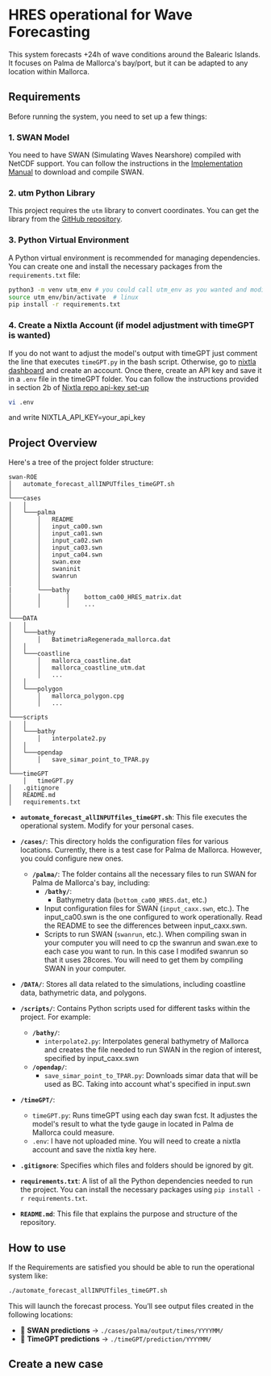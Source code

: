 # HRES operational for Wave Forecasting
This system forecasts +24h of wave conditions around the Balearic Islands. It focuses on Palma de Mallorca's bay/port, but it can be adapted to any location within Mallorca.
## Requirements
Before running the system, you need to set up a few things:

### 1. SWAN Model
You need to have SWAN (Simulating Waves Nearshore) compiled with NetCDF support. You can follow the instructions in the [Implementation Manual](https://swanmodel.sourceforge.io/download/zip/swanimp.pdf) to download and compile SWAN.

### 2. utm Python Library
This project requires the `utm` library to convert coordinates. You can get the library from the [GitHub repository](https://github.com/Turbo87/utm).

### 3. Python Virtual Environment
A Python virtual environment is recommended for managing dependencies. You can create one and install the necessary packages from the `requirements.txt` file:

```bash
python3 -m venv utm_env # you could call utm_env as you wanted and modify its source in the bash script
source utm_env/bin/activate  # linux
pip install -r requirements.txt
```
### 4. Create a Nixtla Account (if model adjustment with timeGPT is wanted)
If you do not want to adjust the model's output with timeGPT just comment the line that executes `timeGPT.py` in the bash script.
Otherwise, go to [nixtla dashboard](dashboard.nixtla.io) and create an account. Once there, create an API key and save it in a `.env` file in the timeGPT folder. You can follow the instructions provided in section 2b of [Nixtla repo api-key set-up](https://nixtlaverse.nixtla.io/nixtla/docs/getting-started/setting_up_your_api_key.html)
```bash
vi .env
```
and write NIXTLA_API_KEY=your_api_key
## Project Overview
Here's a tree of the project folder structure:
```
swan-ROE
│   automate_forecast_allINPUTfiles_timeGPT.sh
│
└───cases
│   │
│   └───palma
│       │   README
│       │   input_ca00.swn
│       │   input_ca01.swn
│       │   input_ca02.swn
│       │   input_ca03.swn
│       │   input_ca04.swn
│       │   swan.exe
│       │   swaninit
│       │   swanrun
│       │
|       └───bathy
│       │       │    bottom_ca00_HRES_matrix.dat 
│       │       │    ...
│
└───DATA
│   │
│   └───bathy
│       │   BatimetriaRegenerada_mallorca.dat
│   │
│   └───coastline
│       │   mallorca_coastline.dat
│       │   mallorca_coastline_utm.dat
│       │   ...
│   │
│   └───polygon
│       │   mallorca_polygon.cpg
│       │   ...
│ 
└───scripts
│   │
│   └───bathy
│       │   interpolate2.py
│   │
│   └───opendap
│       │   save_simar_point_to_TPAR.py
│  
└───timeGPT
    │   timeGPT.py
│   .gitignore
│   README.md
│   requirements.txt  

```
- **`automate_forecast_allINPUTfiles_timeGPT.sh`**: This file executes the operational system. Modify for your personal cases.
- **`/cases/`**: This directory holds the configuration files for various locations. Currently, there is a test case for Palma de Mallorca. However, you could configure new ones.
    - **`/palma/`**: The folder contains all the necessary files to run SWAN for Palma de Mallorca's bay, including:
        - **`/bathy/`**:
            - Bathymetry data (`bottom_ca00_HRES.dat`, etc.)
        - Input configuration files for SWAN (`input_caxx.swn`, etc.). The input_ca00.swn is the one configured to work operationally. Read the README to see the differences between input_caxx.swn.
        - Scripts to run SWAN (`swanrun`, etc.). When compiling swan in your computer you will need to cp the swanrun and swan.exe to each case you want to run. In this case I modifed swanrun so that it uses 28cores. You will need to get them by compiling SWAN in your computer.

- **`/DATA/`**: Stores all data related to the simulations, including coastline data, bathymetric data, and polygons.

- **`/scripts/`**: Contains Python scripts used for different tasks within the project. For example:
    - **`/bathy/`**:
        -  `interpolate2.py`:  Interpolates general bathymetry of Mallorca and creates the file needed to run SWAN in the region of interest, specified by input_caxx.swn
    - **`/opendap/`**:
        - `save_simar_point_to_TPAR.py`: Downloads simar data that will be used as BC. Taking into account what's specified in input.swn

- **`/timeGPT/`**: 
  - `timeGPT.py`: Runs timeGPT using each day swan fcst. It adjustes the model's result to what the tyde gauge in located in Palma de Mallorca could measure.
  - `.env`: I have not uploaded mine. You will need to create a nixtla account and save the nixtla key here.

- **`.gitignore`**: Specifies which files and folders should be ignored by git.

- **`requirements.txt`**: A list of all the Python dependencies needed to run the project. You can install the necessary packages using `pip install -r requirements.txt`.

- **`README.md`**: This file that explains the purpose and structure of the repository.
## How to use
If the Requirements are satisfied you should be able to run the operational system like:
```bash
./automate_forecast_allINPUTfiles_timeGPT.sh
```
This will launch the forecast process. You’ll see output files created in the following locations:
- 🌊 **SWAN predictions** → `./cases/palma/output/times/YYYYMM/`
- 🤖 **TimeGPT predictions** → `./timeGPT/prediction/YYYYMM/`

## Create a new case


